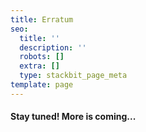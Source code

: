 ```yaml
---
title: Erratum
seo:
  title: ''
  description: ''
  robots: []
  extra: []
  type: stackbit_page_meta
template: page
---
```

#### Stay tuned! More is coming...